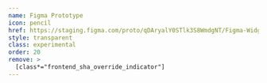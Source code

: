 ```yaml
---
name: Figma Prototype
icon: pencil
href: https://staging.figma.com/proto/qDAryalY0STlk3S8WmdgNT/Figma-Widget?type=design&node-id=32-5&t=1UNLv06qbZtavp5W-0&scaling=contain&page-id=0%3A1&starting-point-node-id=32%3A3&commit-sha=2b7b5c1ef150b7657fcd7dca00c66ef349152ed9
style: transparent
class: experimental
order: 20
remove: >
  [class*="frontend_sha_override_indicator"]
---
```

